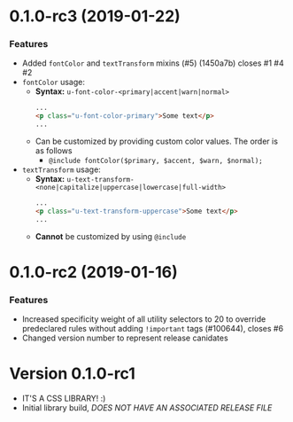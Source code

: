 # 0.1.0-rc3 (2019-01-22)
### Features
- Added `fontColor` and `textTransform` mixins (#5) (1450a7b) closes #1 #4 #2
- `fontColor` usage:
  - **Syntax:** `u-font-color-<primary|accent|warn|normal>`
    ```html
    ...
    <p class="u-font-color-primary">Some text</p>
    ...
    ```
  - Can be customized by providing custom color values. The order is as follows
    - `@include fontColor($primary, $accent, $warn, $normal);`
- `textTransform` usage:
  - **Syntax:** `u-text-transform-<none|capitalize|uppercase|lowercase|full-width>`
    ```html
    ...
    <p class="u-text-transform-uppercase">Some text</p>
    ...
    ```
  - **Cannot** be customized by using `@include`

# 0.1.0-rc2 (2019-01-16)
### Features
- Increased specificity weight of all utility selectors to 20 to override predeclared rules without adding `!important` tags (#100644), closes #6
- Changed version number to represent release canidates



# Version 0.1.0-rc1
- IT'S A CSS LIBRARY! :)
- Initial library build, *DOES NOT HAVE AN ASSOCIATED RELEASE FILE*
